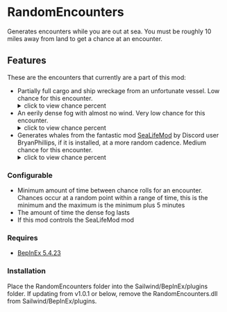 # RandomEncounters

Generates encounters while you are out at sea. You must be roughly 10 miles away from land to get a chance at an encounter.

## Features

These are the encounters that currently are a part of this mod:
* Partially full cargo and ship wreckage from an unfortunate vessel. Low chance for this encounter. <details><summary>click to view chance percent</summary>15%</details>
* An eerily dense fog with almost no wind. Very low chance for this encounter. <details><summary>click to view chance percent</summary>5%</details>
* Generates whales from the fantastic mod [SeaLifeMod](https://github.com/BryanP-JP19/SailwindSeaLifeMod) by Discord user BryanPhillips, if it is installed, at a more random cadence. Medium chance for this encounter. <details><summary>click to view chance percent</summary>30%</details>

### Configurable
* Minimum amount of time between chance rolls for an encounter. Chances occur at a random point within a range of time, this is the minimum and the maximum is the minimum plus 5 minutes
* The amount of time the dense fog lasts
* If this mod controls the SeaLifeMod mod

### Requires
* [BepInEx 5.4.23](https://github.com/BepInEx/BepInEx/releases)

### Installation
Place the RandomEncounters folder into the Sailwind/BepInEx/plugins folder. If updating from v1.0.1 or below, remove the RandomEncounters.dll from Sailwind/BepInEx/plugins.
